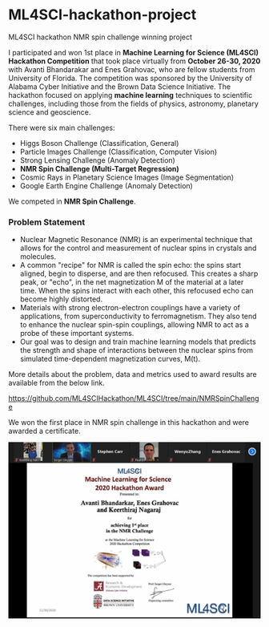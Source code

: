# ML4SCI-hackathon-project
 ML4SCI hackathon NMR spin challenge winning project 

I participated and won 1st place in **Machine Learning for Science (ML4SCI) Hackathon Competition** that took place virtually from **October 26-30, 2020** with Avanti Bhandarakar and Enes Grahovac, who are fellow students from University of Florida. The competition was sponsored by the University of Alabama Cyber Initiative and the Brown Data Science Initiative. The hackathon focused on applying **machine learning** techniques to scientific challenges, including those from the fields of physics, astronomy, planetary science and geoscience.

There were six main challenges:

* Higgs Boson Challenge (Classification, General)
* Particle Images Challenge (Classification, Computer Vision)
* Strong Lensing Challenge (Anomaly Detection)
* **NMR Spin Challenge (Multi-Target Regression)**
* Cosmic Rays in Planetary Science Images (Image Segmentation)
* Google Earth Engine Challenge (Anomaly Detection)

We competed in **NMR Spin Challenge**. 

### Problem Statement

- Nuclear Magnetic Resonance (NMR) is an experimental technique that allows for the control and measurement of nuclear spins in crystals and molecules.
- A common "recipe" for NMR is called the spin echo: the spins start aligned, begin to disperse, and are then refocused. This creates a sharp peak, or "echo", in the net magnetization M of the material at a later time. When the spins interact with each other, this refocused echo can become highly distorted.
- Materials with strong electron-electron couplings have a variety of applications, from superconductivity to ferromagnetism. They also tend to enhance the nuclear spin-spin couplings, allowing NMR to act as a probe of these important systems.
- Our goal was to design and train machine learning models that predicts the strength and shape of interactions between the nuclear spins from simulated time-dependent magnetization curves, M(t).

More details about the problem, data and metrics used to award results are available from the below link.

https://github.com/ML4SCIHackathon/ML4SCI/tree/main/NMRSpinChallenge

We won the first place in NMR spin challenge in this hackathon and were awarded a certificate. 

![first-place-certificate](prize.jpg)

